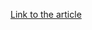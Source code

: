 [Link to the article](https://www.bleepingcomputer.com/news/security/apple-fixes-two-zero-days-used-in-attacks-on-intel-based-macs/)
